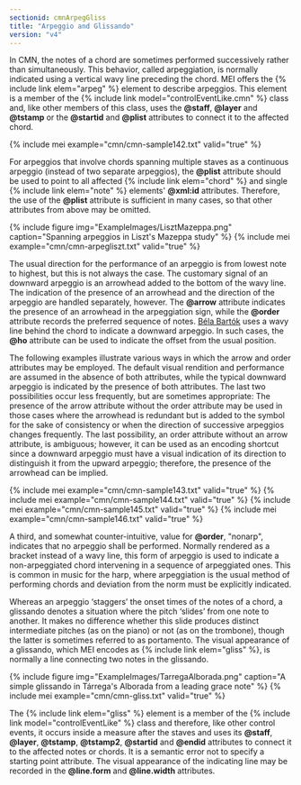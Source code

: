 ```yaml
---
sectionid: cmnArpegGliss
title: "Arpeggio and Glissando"
version: "v4"
---
```


In CMN, the notes of a chord are sometimes performed successively rather than simultaneously. This behavior, called arpeggiation, is normally indicated using a vertical wavy line preceding the chord. MEI offers the {% include link elem="arpeg" %} element to describe arpeggios. This element is a member of the {% include link model="controlEventLike.cmn" %} class and, like other members of this class, uses the **@staff**, **@layer** and **@tstamp** or the **@startid** and **@plist** attributes to connect it to the affected chord.

{% include mei example="cmn/cmn-sample142.txt" valid="true" %}

For arpeggios that involve chords spanning multiple staves as a continuous arpeggio (instead of two separate arpeggios), the **@plist** attribute should be used to point to all affected {% include link elem="chord" %} and single {% include link elem="note" %} elements' **@xml:id** attributes. Therefore, the use of the **@plist** attribute is sufficient in many cases, so that other attributes from above may be omitted.

{% include figure img="ExampleImages/LisztMazeppa.png" caption="Spanning arpeggios in Liszt's Mazeppa study" %}
{% include mei example="cmn/cmn-arpegliszt.txt" valid="true" %}

The usual direction for the performance of an arpeggio is from lowest note to highest, but this is not always the case. The customary signal of an downward arpeggio is an arrowhead added to the bottom of the wavy line. The indication of the presence of an arrowhead and the direction of the arpeggio are handled separately, however. The **@arrow** attribute indicates the presence of an arrowhead in the arpeggiation sign, while the **@order** attribute records the preferred sequence of notes.
[Béla Bartók](https://en.wikipedia.org/wiki/B%C3%A9la_Bart%C3%B3k) uses a wavy line behind the chord to indicate a downward arpeggio. In such cases, the **@ho** attribute can be used to indicate the offset from the usual position.

The following examples illustrate various ways in which the arrow and order attributes may be employed. The default visual rendition and performance are assumed in the absence of both attributes, while the typical downward arpeggio is indicated by the presence of both attributes. The last two possibilities occur less frequently, but are sometimes appropriate: The presence of the arrow attribute without the order attribute may be used in those cases where the arrowhead is redundant but is added to the symbol for the sake of consistency or when the direction of successive arpeggios changes frequently. The last possibility, an order attribute without an arrow attribute, is ambiguous; however, it can be used as an encoding shortcut since a downward arpeggio must have a visual indication of its direction to distinguish it from the upward arpeggio; therefore, the presence of the arrowhead can be implied.

{% include mei example="cmn/cmn-sample143.txt" valid="true" %}
{% include mei example="cmn/cmn-sample144.txt" valid="true" %}
{% include mei example="cmn/cmn-sample145.txt" valid="true" %}
{% include mei example="cmn/cmn-sample146.txt" valid="true" %}

A third, and somewhat counter-intuitive, value for **@order**, "nonarp", indicates that no arpeggio shall be performed. Normally rendered as a bracket instead of a wavy line, this form of arpeggio is used to indicate a non-arpeggiated chord intervening in a sequence of arpeggiated ones. This is common in music for the harp, where arpeggiation is the usual method of performing chords and deviation from the norm must be explicitly indicated.

Whereas an arpeggio ‘staggers’ the onset times of the notes of a chord, a glissando denotes a situation where the pitch ‘slides’ from one note to another. It makes no difference whether this slide produces distinct intermediate pitches (as on the piano) or not (as on the trombone), though the latter is sometimes referred to as portamento. The visual appearance of a glissando, which MEI encodes as {% include link elem="gliss" %}, is normally a line connecting two notes in the glissando.

{% include figure img="ExampleImages/TarregaAlborada.png" caption="A simple glissando in Tárrega's Alborada from a leading grace note" %}
{% include mei example="cmn/cmn-gliss.txt" valid="true" %}

The {% include link elem="gliss" %} element is a member of the {% include link model="controlEventLike" %} class and therefore, like other control events, it occurs inside a measure after the staves and uses its **@staff**, **@layer**, **@tstamp**, **@tstamp2**, **@startid** and **@endid** attributes to connect it to the affected notes or chords. It is a semantic error not to specify a starting point attribute. The visual appearance of the indicating line may be recorded in the **@line.form** and **@line.width** attributes.
